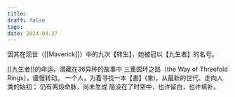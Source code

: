 ```yaml
---
title: 
draft: false
tags: 
date: 2024-04-27
---
```

因其在现世（[[Maverick]]）中的九次【转生】，她被冠以【九生者】的名号。



[[九生者]]的命运，潜藏在36异种的故事中
三重圆环之路（the Way of Threefold Rings），缓慢转动。
一个人，为着寻找一本【書】(聿)，从最新的世代、走向人类的始初；
仍有两段命脉，尚未生成
隐没在了时空中，也许留白，也许填补。

